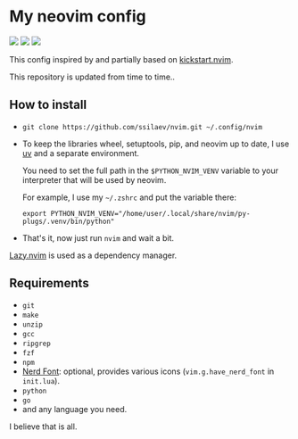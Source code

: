 # My neovim config
![](https://img.shields.io/github/repo-size/ssilaev/nvim)
![](https://img.shields.io/github/last-commit/ssilaev/nvim)
![](https://img.shields.io/github/languages/top/ssilaev/nvim)


This config inspired by and partially based on [kickstart.nvim](https://github.com/nvim-lua/kickstart.nvim).

This repository is updated from time to time..

## How to install
* `git clone https://github.com/ssilaev/nvim.git ~/.config/nvim`
* To keep the libraries wheel, setuptools, pip, and neovim up to date, I use
[uv](https://github.com/astral-sh/uv) and a separate environment.

  You need to set the full path in the `$PYTHON_NVIM_VENV` variable to your
  interpreter that will be used by neovim.

  For example, I use my `~/.zshrc` and put the variable there:

  ```shell
  export PYTHON_NVIM_VENV="/home/user/.local/share/nvim/py-plugs/.venv/bin/python"
  ```

* That's it, now just run `nvim` and wait a bit.

[Lazy.nvim](https://github.com/folke/lazy.nvim) is used as a dependency manager.

## Requirements
* `git`
* `make`
* `unzip`
* `gcc`
* `ripgrep`
* `fzf`
* `npm`
* [Nerd Font](https://www.nerdfonts.com/): optional, provides various icons
(`vim.g.have_nerd_font` in `init.lua`).
* `python`
* `go`
* and any language you need.

I believe that is all.
